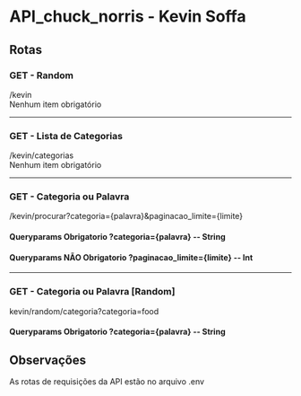 # API_chuck_norris - Kevin Soffa

## Rotas

### GET - Random
/kevin <br>
Nenhum item obrigatório
<hr>

### GET - Lista de Categorias
/kevin/categorias <br>
Nenhum item obrigatório
<hr>

### GET - Categoria ou Palavra
/kevin/procurar?categoria={palavra}&paginacao_limite={limite}
#### Queryparams Obrigatorio ?categoria={palavra} -- String
#### Queryparams NÃO Obrigatorio ?paginacao_limite={limite} -- Int

<hr>

### GET - Categoria ou Palavra [Random]
kevin/random/categoria?categoria=food
#### Queryparams Obrigatorio ?categoria={palavra} -- String

## Observações
As rotas de requisições da API estão no arquivo .env
